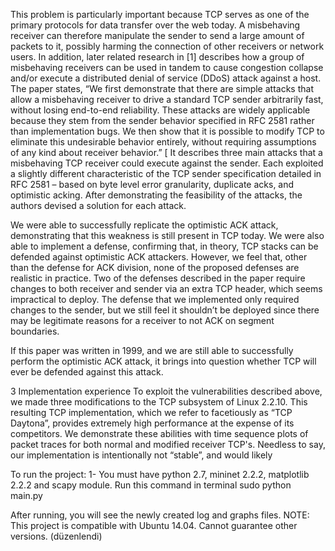This problem is particularly important because TCP serves as one of the primary protocols for data transfer over the web today. 
A misbehaving receiver can therefore manipulate the sender to send a large amount of packets to it, possibly harming the connection of other receivers or network users. 
In addition, later related research in [1] describes how a group of misbehaving receivers can be used in tandem to cause congestion collapse and/or execute a distributed denial of service (DDoS) attack against a host.
The paper states, “We first demonstrate that there are simple attacks that allow a misbehaving receiver to drive a standard TCP sender arbitrarily fast, without losing end-to-end reliability. 
These attacks are widely applicable because they stem from the sender behavior specified in RFC 2581 rather than implementation bugs. 
We then show that it is possible to modify TCP to eliminate this undesirable behavior entirely, without requiring assumptions of any kind about receiver behavior.” [
It describes three main attacks that a misbehaving TCP receiver could execute against the sender. Each exploited a slightly different characteristic of the TCP sender specification detailed in RFC 2581 – based on byte level error granularity, duplicate acks, and optimistic acking. After demonstrating the feasibility of the attacks, the authors devised a solution for each attack.

We were able to successfully replicate the optimistic ACK attack, demonstrating that this weakness is still present in TCP today. 
We were also able to implement a defense, confirming that, in theory, TCP stacks can be defended against optimistic ACK attackers. 
However, we feel that, other than the defense for ACK division, none of the proposed defenses are realistic in practice. 
Two of the defenses described in the paper require changes to both receiver and sender via an extra TCP header, which seems impractical to deploy. 
The defense that we implemented only required changes to the sender, but we still feel it shouldn’t be deployed since there may be legitimate reasons for a receiver to not ACK on segment boundaries.

If this paper was written in 1999, and we are still able to successfully perform the optimistic ACK attack, it brings into question whether TCP will ever be defended against this attack.

3 Implementation experience
To exploit the vulnerabilities described above, we made three modifications to the TCP subsystem of Linux 2.2.10. This resulting
TCP implementation, which we refer to facetiously as “TCP Daytona”, provides extremely high performance at the expense of its
competitors. We demonstrate these abilities with time sequence
plots of packet traces for both normal and modified receiver TCP's.
Needless to say, our implementation is intentionally not “stable”,
and would likely

To run the project:
1- You must have python 2.7, mininet 2.2.2, matplotlib 2.2.2 and scapy module.
Run this command in terminal
sudo python main.py 

After running, you will see the newly created log and graphs files.
NOTE: This project is compatible with Ubuntu 14.04. Cannot guarantee other versions. (düzenlendi)
